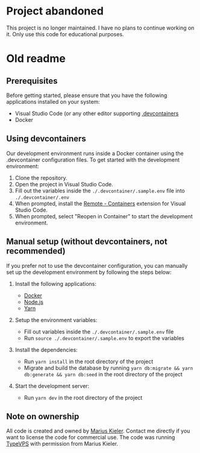 # Project abandoned
This project is no longer maintained. I have no plans to continue working on it.
Only use this code for educational purposes.

# Old readme

## Prerequisites
Before getting started, please ensure that you have the following applications installed on your system:
* Visual Studio Code (or any other editor supporting [.devcontainers](https://containers.dev/)
* Docker

## Using devcontainers
Our development environment runs inside a Docker container using the .devcontainer configuration files. To get started with the development environment:

1. Clone the repository.
2. Open the project in Visual Studio Code.
3. Fill out the variables inside the `./.devcontainer/.sample.env` file into `./.devcontainer/.env`
3. When prompted, install the [Remote - Containers](https://marketplace.visualstudio.com/items?itemName=ms-vscode-remote.remote-containers) extension for Visual Studio Code.
4. When prompted, select "Reopen in Container" to start the development environment.

## Manual setup (without devcontainers, not recommended)
If you prefer not to use the devcontainer configuration, you can manually set up the development environment by following the steps below:
1. Install the following applications:
	* [Docker](https://docs.docker.com/get-docker/)
	* [Node.js](https://nodejs.org/en/download/)
	* [Yarn](https://classic.yarnpkg.com/en/docs/install)

2. Setup the environment variables:
	* Fill out variables inside the `./.devcontainer/.sample.env` file
	* Run `source ./.devcontainer/.sample.env` to export the variables

3. Install the dependencies:
	* Run `yarn install` in the root directory of the project
	* Migrate and build the database by running `yarn db:migrate && yarn db:generate && yarn db:seed` in the root directory of the project

4. Start the development server:
	* Run `yarn dev` in the root directory of the project

## Note on ownership
All code is created and owned by [Marius Kieler](https://kieler.dev). Contact me directly if you want to license the code for commercial use.
The code was running [TypeVPS](https://typevps.com) with permission from Marius Kieler.